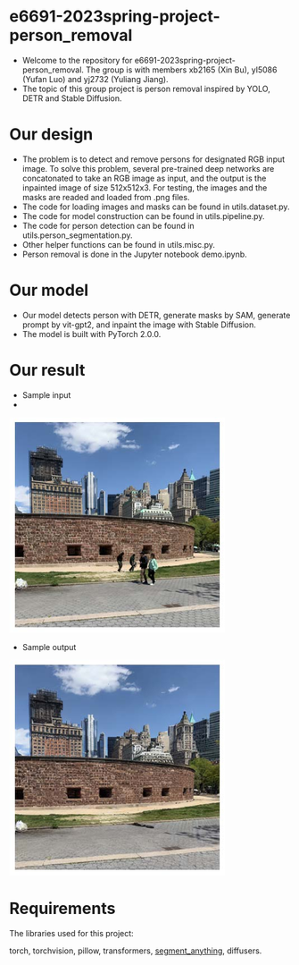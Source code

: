 # e6691-2023spring-project-person_removal
  - Welcome to the repository for e6691-2023spring-project-person_removal. The group is with members xb2165 (Xin Bu), yl5086 (Yufan Luo) and yj2732 (Yuliang Jiang).
  - The topic of this group project is person removal inspired by YOLO, DETR and Stable Diffusion.

# Our design
  -  The problem is to detect and remove persons for designated RGB input image. To solve this problem, several pre-trained deep networks are concatonated to take an RGB image as input, and the output is the inpainted image of size 512x512x3. For testing, the images and the masks are readed and loaded from .png files.
  - The code for loading images and masks can be found in utils.dataset.py.
  - The code for model construction can be found in utils.pipeline.py.
  - The code for person detection can be found in utils.person_segmentation.py.
  - Other helper functions can be found in utils.misc.py.
  - Person removal is done in the Jupyter notebook demo.ipynb.

# Our model
  - Our model detects person with DETR, generate masks by SAM, generate prompt by vit-gpt2, and inpaint the image with Stable Diffusion.
  - The model is built with PyTorch 2.0.0.

# Our result
  - Sample input
  - 
![My Image](demo_original.jpg)
  - Sample output

![My Image](demo_removed.jpg)

# Requirements
The libraries used for this project:

torch, torchvision, pillow, transformers, [segment_anything](https://github.com/facebookresearch/segment-anything), diffusers.
